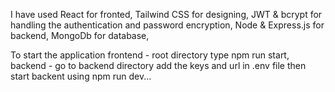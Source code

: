I have used 
React for fronted,
Tailwind CSS for designing,
JWT & bcrypt for handling the authentication and password encryption,
Node & Express.js for backend,
MongoDb for database,


To start the application
frontend - root directory type npm run start,
backend - go to backend directory add the keys and url in .env file then start backent using npm run dev...
